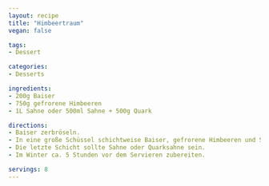 ```yaml
---
layout: recipe
title: "Himbeertraum"
vegan: false

tags:
- Dessert

categories:
- Desserts

ingredients:
- 200g Baiser
- 750g gefrorene Himbeeren
- 1L Sahne oder 500ml Sahne + 500g Quark

directions:
- Baiser zerbröseln.
- In eine große Schüssel schichtweise Baiser, gefrorene Himbeeren und Sahne/Quarksahne füllen.
- Die letzte Schicht sollte Sahne oder Quarksahne sein.
- Im Winter ca. 5 Stunden vor dem Servieren zubereiten.

servings: 8
---
```


